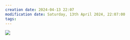 ```yaml
---
creation date: 2024-04-13 22:07
modification date: Saturday, 13th April 2024, 22:07:00
tags: 
---
```


![](IMG_7648.png)
